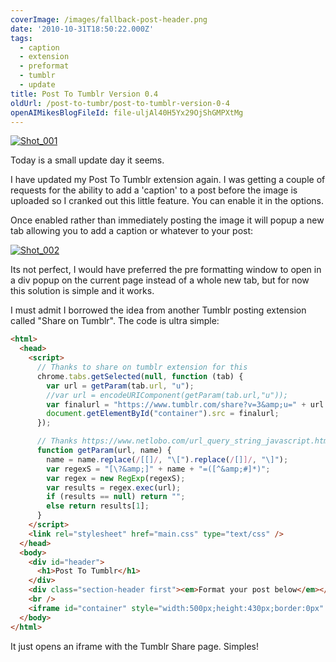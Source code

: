```yaml
---
coverImage: /images/fallback-post-header.png
date: '2010-10-31T18:50:22.000Z'
tags:
  - caption
  - extension
  - preformat
  - tumblr
  - update
title: Post To Tumblr Version 0.4
oldUrl: /post-to-tumbr/post-to-tumblr-version-0-4
openAIMikesBlogFileId: file-uljAl40H5Yx29OjShGMPXtMg
---
```


[![](/wp-content/uploads/2010/10/Shot_0012.png "Shot_001")](/wp-content/uploads/2010/10/Shot_0012.png)

Today is a small update day it seems.

<!-- more -->

I have updated my Post To Tumblr extension again. I was getting a couple of requests for the ability to add a 'caption' to a post before the image is uploaded so I cranked out this little feature. You can enable it in the options.

Once enabled rather than immediately posting the image it will popup a new tab allowing you to add a caption or whatever to your post:

[![](/wp-content/uploads/2010/10/Shot_0022.png "Shot_002")](/wp-content/uploads/2010/10/Shot_0022.png)

Its not perfect, I would have preferred the pre formatting window to open in a div popup on the current page instead of a whole new tab, but for now this solution is simple and it works.

I must admit I borrowed the idea from another Tumblr posting extension called "Share on Tumblr". The code is ultra simple:

```html
<html>
  <head>
    <script>
      // Thanks to share on tumblr extension for this
      chrome.tabs.getSelected(null, function (tab) {
        var url = getParam(tab.url, "u");
        //var url = encodeURIComponent(getParam(tab.url,"u"));
        var finalurl = "https://www.tumblr.com/share?v=3&amp;u=" + url + "&amp;s=";
        document.getElementById("container").src = finalurl;
      });

      // Thanks https://www.netlobo.com/url_query_string_javascript.html
      function getParam(url, name) {
        name = name.replace(/[[]/, "\[").replace(/[]]/, "\]");
        var regexS = "[\?&amp;]" + name + "=([^&amp;#]*)";
        var regex = new RegExp(regexS);
        var results = regex.exec(url);
        if (results == null) return "";
        else return results[1];
      }
    </script>
    <link rel="stylesheet" href="main.css" type="text/css" />
  </head>
  <body>
    <div id="header">
      <h1>Post To Tumblr</h1>
    </div>
    <div class="section-header first"><em>Format your post below</em></div>
    <br />
    <iframe id="container" style="width:500px;height:430px;border:0px" src=""></iframe>
  </body>
</html>
```

It just opens an iframe with the Tumblr Share page. Simples!
